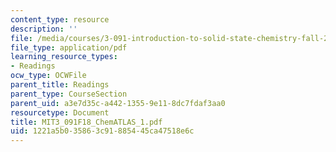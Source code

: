```yaml
---
content_type: resource
description: ''
file: /media/courses/3-091-introduction-to-solid-state-chemistry-fall-2018/1221a5b035863c91885445ca47518e6c_MIT3_091F18_ChemATLAS_1.pdf
file_type: application/pdf
learning_resource_types:
- Readings
ocw_type: OCWFile
parent_title: Readings
parent_type: CourseSection
parent_uid: a3e7d35c-a442-1355-9e11-8dc7fdaf3aa0
resourcetype: Document
title: MIT3_091F18_ChemATLAS_1.pdf
uid: 1221a5b0-3586-3c91-8854-45ca47518e6c
---
```

